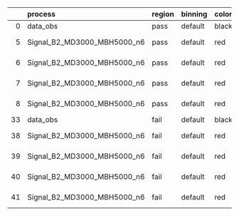 |    | process                     | region   | binning   | color   | process_type   |   scale | variation   | source_filename                                                      | source_histname    | alias                       | title     |   combine_idx |     lnN |   shapes | syst_type   | direction   | variation_alias   |
|---:|:----------------------------|:---------|:----------|:--------|:---------------|--------:|:------------|:---------------------------------------------------------------------|:-------------------|:----------------------------|:----------|--------------:|--------:|---------:|:------------|:------------|:------------------|
|  0 | data_obs                    | pass     | default   | black   | DATA           |       1 | nominal     | ./histograms_for_2DAlphabet_v18//BH_Data.root                        | hpass              | Data                        | Data      |           nan | nan     |      nan | nan         | nan         | nan               |
|  5 | Signal_B2_MD3000_MBH5000_n6 | pass     | default   | red     | SIGNAL         |       1 | lumi        | ./histograms_for_2DAlphabet_v18//BH_Signal_B2_MD3000_MBH5000_n6.root | hpass              | Signal_B2_MD3000_MBH5000_n6 | BH signal |           nan |   1.016 |      nan | lnN         | nan         | nan               |
|  6 | Signal_B2_MD3000_MBH5000_n6 | pass     | default   | red     | SIGNAL         |       1 | SVM         | ./histograms_for_2DAlphabet_v18//BH_Signal_B2_MD3000_MBH5000_n6.root | hpass_SVMsyst_up   | Signal_B2_MD3000_MBH5000_n6 | BH signal |           nan | nan     |        1 | shapes      | Up          | SVMsyst           |
|  7 | Signal_B2_MD3000_MBH5000_n6 | pass     | default   | red     | SIGNAL         |       1 | SVM         | ./histograms_for_2DAlphabet_v18//BH_Signal_B2_MD3000_MBH5000_n6.root | hpass_SVMsyst_down | Signal_B2_MD3000_MBH5000_n6 | BH signal |           nan | nan     |        1 | shapes      | Down        | SVMsyst           |
|  8 | Signal_B2_MD3000_MBH5000_n6 | pass     | default   | red     | SIGNAL         |       1 | nominal     | ./histograms_for_2DAlphabet_v18//BH_Signal_B2_MD3000_MBH5000_n6.root | hpass              | Signal_B2_MD3000_MBH5000_n6 | BH signal |           nan | nan     |      nan | nan         | nan         | nan               |
| 33 | data_obs                    | fail     | default   | black   | DATA           |       1 | nominal     | ./histograms_for_2DAlphabet_v18//BH_Data.root                        | hfail              | Data                        | Data      |           nan | nan     |      nan | nan         | nan         | nan               |
| 38 | Signal_B2_MD3000_MBH5000_n6 | fail     | default   | red     | SIGNAL         |       1 | lumi        | ./histograms_for_2DAlphabet_v18//BH_Signal_B2_MD3000_MBH5000_n6.root | hfail              | Signal_B2_MD3000_MBH5000_n6 | BH signal |           nan |   1.016 |      nan | lnN         | nan         | nan               |
| 39 | Signal_B2_MD3000_MBH5000_n6 | fail     | default   | red     | SIGNAL         |       1 | SVM         | ./histograms_for_2DAlphabet_v18//BH_Signal_B2_MD3000_MBH5000_n6.root | hfail_SVMsyst_up   | Signal_B2_MD3000_MBH5000_n6 | BH signal |           nan | nan     |        1 | shapes      | Up          | SVMsyst           |
| 40 | Signal_B2_MD3000_MBH5000_n6 | fail     | default   | red     | SIGNAL         |       1 | SVM         | ./histograms_for_2DAlphabet_v18//BH_Signal_B2_MD3000_MBH5000_n6.root | hfail_SVMsyst_down | Signal_B2_MD3000_MBH5000_n6 | BH signal |           nan | nan     |        1 | shapes      | Down        | SVMsyst           |
| 41 | Signal_B2_MD3000_MBH5000_n6 | fail     | default   | red     | SIGNAL         |       1 | nominal     | ./histograms_for_2DAlphabet_v18//BH_Signal_B2_MD3000_MBH5000_n6.root | hfail              | Signal_B2_MD3000_MBH5000_n6 | BH signal |           nan | nan     |      nan | nan         | nan         | nan               |